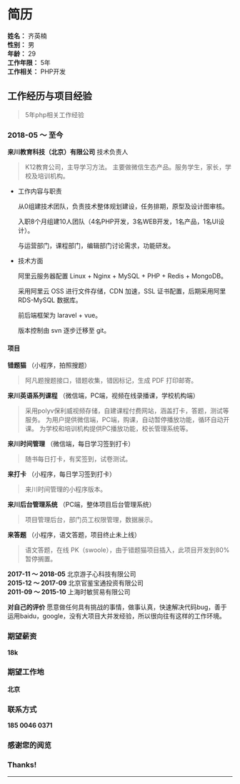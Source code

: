 # 简历
**姓名：** 齐英楠  
**性别：** 男  
**年龄：** 29  
**工作年限：** 5年  
**工作相关：** PHP开发


## 工作经历与项目经验
> 5年php相关工作经验

### 2018-05 ～ 至今 
**来川教育科技（北京）有限公司** 技术负责人
> K12教育公司，主导学习方法。
> 主要做微信生态产品。服务学生，家长，学校及培训机构。

* 工作内容与职责  

  从0组建技术团队，负责技术整体规划建设，任务排期，原型及设计图审核。 

  入职8个月组建10人团队（4名PHP开发，3名WEB开发，1名产品，1名UI设计）。 

  与运营部门，课程部门，编辑部门讨论需求，功能研发。

* 技术方面

  阿里云服务器配置 Linux + Nginx + MySQL + PHP + Redis + MongoDB。

  采用阿里云 OSS 进行文件存储，CDN 加速，SSL 证书配置，后期采用阿里 RDS-MySQL 数据库。

  前后端框架为 laravel + vue。

  版本控制由 svn 逐步迁移至 git。

#### 项目
**错题猫** （小程序，拍照搜题）  
> 阿凡题搜题接口，错题收集，错因标记，生成 PDF 打印邮寄。

**来川英语系列课程** （微信端，PC端，视频在线录播课，学校机构端） 
> 采用polyv保利威视频存储，自建课程付费网站，涵盖打卡，答题，测试等服务。
> 为用户提供微信端，PC端，购课，自动暂停播放功能，循环自动开课。
> 为学校和培训机构提供PC播放功能，校长管理系统等。

**来川时间管理** （微信端，每日学习签到打卡）  
> 随书每日打卡，有奖签到，试卷测试。

**来打卡** （小程序，每日学习签到打卡）  
> 来川时间管理的小程序版本。

**来川后台管理系统** （PC端，整体项目后台管理系统）  
> 项目管理后台，部门员工权限管理，数据展示。

**来答题** （小程序，语文答题，项目终止未上线）  
> 语文答题，在线 PK（swoole），由于错题猫项目插入，此项目开发到80%暂停搁置。

**2017-11 ～ 2018-05** 北京游子心科技有限公司  
**2015-12 ～ 2017-09** 北京官鉴宝通投资有限公司  
**2011-09 ～ 2015-10** 上海时敏贸易有限公司  

**对自己的评价** 
愿意做任何具有挑战的事情，做事认真，快速解决代码bug，善于运用baidu，google，没有大项目大并发经验，所以很向往有这样的工作环境。

### 期望薪资
**18k**

### 期望工作地
**北京**

### 联系方式
**185 0046 0371**


### 感谢您的阅览
### Thanks!
***
